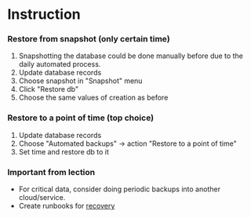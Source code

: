 # Instruction

### Restore from snapshot (only certain time)
1. Snapshotting the database could be done manually before due to the daily automated process. 
2. Update database records
3. Choose snapshot in "Snapshot" menu
4. Click "Restore db"
5. Choose the same values of creation as before

### Restore to a point of time (top choice)
1. Update database records
2. Choose "Automated backups" -> action "Restore to a point of time"
3. Set time and restore db to it

### Important from lection
- For critical data, consider doing periodic backups into another cloud/service.
- Create runbooks for [recovery](https://www.pagerduty.com/resources/learn/what-is-a-runbook/)
